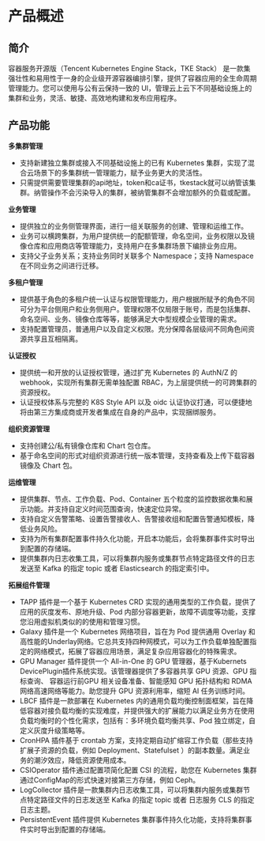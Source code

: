 # 产品概述



## 简介

容器服务开源版（Tencent Kubernetes Engine Stack，TKE Stack） 是一款集强壮性和易用性于一身的企业级开源容器编排引擎，提供了容器应用的全生命周期管理能力。您可以使用与公有云保持一致的 UI，管理云上云下不同基础设施上的集群和业务，灵活、敏捷、高效地构建和发布应用程序。



## 产品功能

**多集群管理**

- 支持新建独立集群或接入不同基础设施上的已有 Kubernetes 集群，实现了混合云场景下的多集群统一管理能力，赋予业务更大的灵活性。
- 只需提供需要管理集群的api地址，token和ca证书，tkestack就可以纳管该集群。纳管操作不会污染导入的集群，被纳管集群不会增加额外的负载或配置。



**业务管理**

* 提供独立的业务侧管理界面，进行一组关联服务的创建、管理和运维工作。
* 业务可以横跨集群，为用户提供统一的配额管理，命名空间，业务权限以及镜像仓库和应用商店等管理能力，支持用户在多集群场景下编排业务应用。
* 支持父子业务关系；支持业务同时关联多个 Namespace；支持 Namespace 在不同业务之间进行迁移。



**多租户管理**

- 提供基于角色的多租户统一认证与权限管理能力，用户根据所赋予的角色不同可分为平台侧用户和业务侧用户。管理权限不仅局限于账号，而是包括集群、命名空间、业务、镜像仓库等等，能够满足大中型规模企业管理的需求。
- 支持配置管理员，普通用户以及自定义权限。充分保障各层级间不同角色间资源共享且互相隔离。



**认证授权**

* 提供统一和开放的认证授权管理，通过扩充 Kubernetes 的 AuthN/Z 的 webhook，实现所有集群无需单独配置 RBAC，为上层提供统一的可跨集群的资源授权。
* 认证授权体系与完整的 K8S Style API 以及 oidc 认证协议打通，可以便捷地将由第三方集成商或开发者集成在自身的产品中，实现捆绑服务。



**组织资源管理**

- 支持创建公/私有镜像仓库和 Chart 包仓库。
- 基于命名空间的形式对组织资源进行统一版本管理，支持查看及上传下载容器镜像及 Chart 包。



**运维管理**

- 提供集群、节点、工作负载、Pod、Container 五个粒度的监控数据收集和展示功能。并支持自定义时间范围查询，快速定位异常。
- 支持自定义告警策略、设置告警接收人、告警接收组和配置告警通知模板，降低业务风险。
- 支持为所有集群配置事件持久化功能，开启本功能后，会将集群事件实时导出到配置的存储端。
- 提供集群内日志收集工具，可以将集群内服务或集群节点特定路径文件的日志发送至 Kafka 的指定 topic 或者 Elasticsearch 的指定索引中。



**拓展组件管理**

- TAPP 插件是一个基于 Kubernetes CRD 实现的通用类型的工作负载，提供了应用的灰度发布、原地升级、Pod 内部分容器更新，故障不调度等功能，支撑您沿用虚拟机类似的的使用和管理习惯。
- Galaxy 插件是一个 Kubernetes 网络项目，旨在为 Pod 提供通用 Overlay 和高性能的Underlay网络。它总共支持四种网模式，可以为工作负载单独配置指定的网络模式，拓展了容器应用场景，满足复杂应用容器化的特殊需求。
- GPU Manager 插件提供一个 All-in-One 的 GPU 管理器，基于Kubernets DevicePlugin插件系统实现。该管理器提供了多容器共享 GPU 资源、GPU 指标查询、 容器运行前GPU 相关设备准备、智能感知 GPU 拓扑结构和 RDMA 网络高速网络等能力。助您提升 GPU 资源利用率，缩短 AI 任务训练时间。
- LBCF 插件是一款部署在 Kubernetes 内的通用负载均衡控制面框架，旨在降低容器对接负载均衡的实现难度，并提供强大的扩展能力以满足业务方在使用负载均衡时的个性化需求，包括有：多环境负载均衡共享、Pod 独立绑定，自定义灰度升级策略等。
- CronHPA 插件基于 crontab 方案，支持定期自动扩缩容工作负载（那些支持扩展子资源的负载，例如 Deployment、Statefulset ）的副本数量。满足业务的潮汐效应，降低资源使用成本。
- CSIOperator 插件通过配置项简化配置 CSI 的流程，助您在 Kubernetes 集群通过ConfigMap的形式快速对接第三方存储，例如 Ceph。
- LogCollector 插件是一款集群内日志收集工具，可以将集群内服务或集群节点特定路径文件的日志发送至 Kafka 的指定 topic 或者 日志服务 CLS 的指定日志主题。
- PersistentEvent 插件提供 Kubernetes 集群事件持久化功能，支持将集群事件实时导出到配置的存储端。
